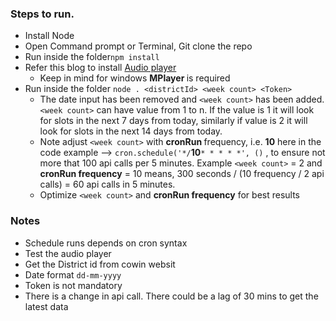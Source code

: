 ### Steps to run.
- Install Node
- Open Command prompt or Terminal, Git clone the repo
- Run inside the folder```npm install```
- Refer this blog to install [Audio player](https://thisdavej.com/node-js-playing-sounds-to-provide-notifications/)
    * Keep in mind for windows <b> MPlayer </b> is required  
- Run inside the folder ```node . <districtId> <week count> <Token>```
    * The date input has been removed and ``` <week count> ``` has been added. ``` <week count> ``` can have value from 1 to n. If the value is 1 it will look for slots in the next 7 days from today, similarly if value is 2 it will look for slots in the next 14 days from today.
    * Note adjust ``` <week count> ``` with <b> cronRun </b> frequency, i.e. <b>10</b> here in the code example -->  ``` cron.schedule('*/ ```<b>10</b>``` * * * * *', () ``` , to ensure not more that 100 api calls per 5 minutes. Example ```<week count>``` = 2 and <b>cronRun frequency</b> = 10 means, 300 seconds / (10 frequency / 2 api calls) = 60 api calls in 5 minutes.
    * Optimize ``` <week count> ``` and <b>cronRun frequency</b> for best results

### Notes
- Schedule runs depends on cron syntax
- Test the audio player
- Get the District id from cowin websit
- Date format ```dd-mm-yyyy```
- Token is not mandatory
- There is a change in api call. There could be a lag of 30 mins to get the latest data
